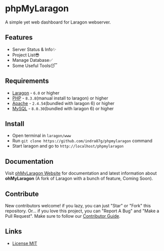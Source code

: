 # phpMyLaragon

A simple yet web dashboard for Laragon webserver.

## Features
- Server Status & Info✨
- Project List😎
- Manage Database✅
- Some Useful Tools😴

## Requirements
- [Laragon]() - `6.0` or higher
- [PHP]() - `8.3.8`(manual install to laragon) or higher
- [Apache]() - `2.4.54`(bundled with laragon 6) or higher 
- [MySQL]() - `8.0.30`(bundled with laragon 6) or higher

## Install
- Open terminal in ```laragon/www```
- Run ```git clone https://github.com/indra87g/phpmylaragon``` command
- Start laragon and go to ```http://localhost/phpmylaragon```

## Documentation
Visit [ohMyLaragon Website](https://ohmylaragon.vercel.app) for documentation and
latest information about **ohMyLaragon** (A fork of Laragon with a bunch of feature, Coming Soon).

## Contribute

New contributors welcome! if you lazy, you can just "Star" or "Fork" this repository.
Or... if you love this project, you can "Report A Bug" and "Make a Pull Request". Make
sure to follow our [Contributor Guide](https://ohmylaragon.vercel.app/contribute/guide).

## Links

- [License MIT](https://opensource.org/licenses/MIT)